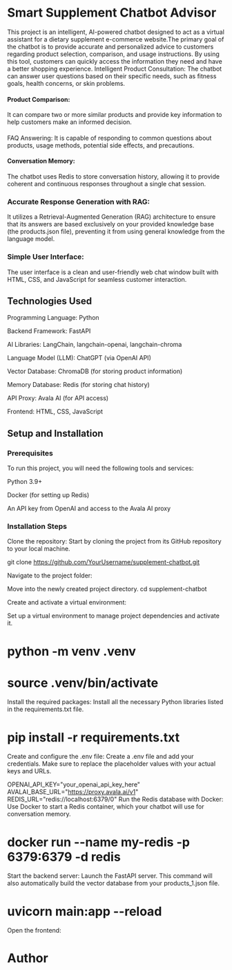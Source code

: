 # Smart Supplement Chatbot Advisor

This project is an intelligent, AI-powered chatbot designed to act as a virtual assistant for a dietary supplement e-commerce website.The primary goal of the chatbot is to provide accurate and personalized advice to customers regarding product selection, comparison, and usage instructions. By using this tool, customers can quickly access the information they need and have a better shopping experience. Intelligent Product Consultation: The chatbot can answer user questions based on their specific needs, such as fitness goals, health concerns, or skin problems.

####  Product Comparison: 
   It can compare two or more similar products and provide key information to help customers make an informed decision.

#### 
   FAQ Answering: It is capable of responding to common questions about products, usage methods, potential side effects, and precautions.

####  Conversation Memory:
   The chatbot uses Redis to store conversation history, allowing it to provide coherent and continuous responses throughout a single chat     session.

### Accurate Response Generation with RAG: 
 It utilizes a Retrieval-Augmented Generation (RAG) architecture to ensure that its answers are based exclusively on your provided knowledge base (the products.json     file), preventing it from using general knowledge from the language model.

### Simple User Interface: 
  The user interface is a clean and user-friendly web chat window built with HTML, CSS, and JavaScript for seamless customer interaction.

## Technologies Used
Programming Language: Python

Backend Framework: FastAPI

AI Libraries: LangChain, langchain-openai, langchain-chroma

Language Model (LLM): ChatGPT (via OpenAI API)

Vector Database: ChromaDB (for storing product information)

Memory Database: Redis (for storing chat history)

API Proxy: Avala AI (for API access)

Frontend: HTML, CSS, JavaScript

## Setup and Installation
### Prerequisites
To run this project, you will need the following tools and services:

Python 3.9+

Docker (for setting up Redis)

An API key from OpenAI and access to the Avala AI proxy

### Installation Steps
Clone the repository:
Start by cloning the project from its GitHub repository to your local machine.

git clone https://github.com/YourUsername/supplement-chatbot.git

Navigate to the project folder:

Move into the newly created project directory.
cd supplement-chatbot

Create and activate a virtual environment:

Set up a virtual environment to manage project dependencies and activate it.
# python -m venv .venv
# source .venv/bin/activate
Install the required packages:
Install all the necessary Python libraries listed in the requirements.txt file.
# pip install -r requirements.txt
Create and configure the .env file:
Create a .env file and add your credentials. Make sure to replace the placeholder values with your actual keys and URLs.

OPENAI_API_KEY="your_openai_api_key_here"
AVALAI_BASE_URL="https://proxy.avala.ai/v1"
REDIS_URL="redis://localhost:6379/0"
Run the Redis database with Docker:
Use Docker to start a Redis container, which your chatbot will use for conversation memory.
# docker run --name my-redis -p 6379:6379 -d redis
Start the backend server:
Launch the FastAPI server. This command will also automatically build the vector database from your products_1.json file.
# uvicorn main:app --reload
Open the frontend:
# Author
